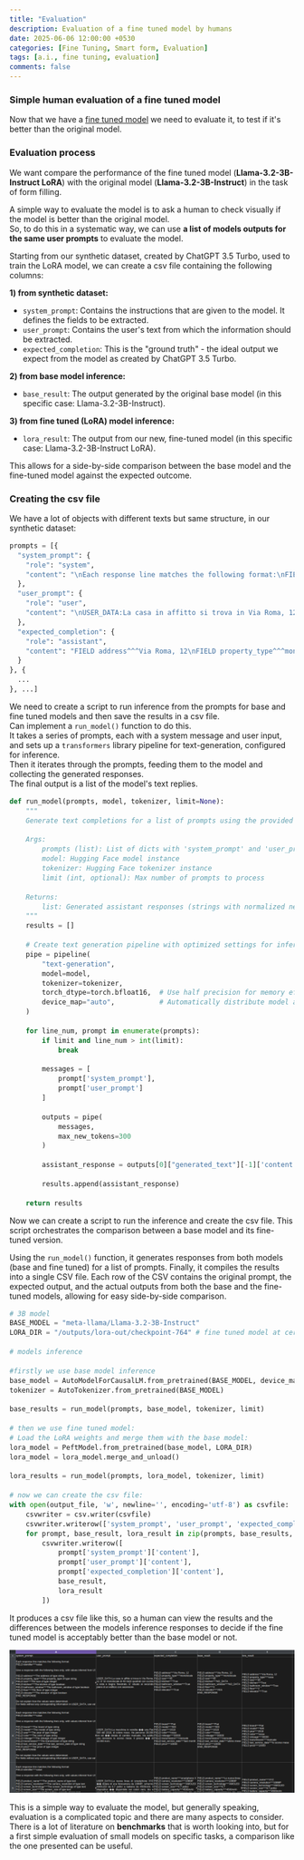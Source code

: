 ```yaml
---
title: "Evaluation"
description: Evaluation of a fine tuned model by humans 
date: 2025-06-06 12:00:00 +0530
categories: [Fine Tuning, Smart form, Evaluation]
tags: [a.i., fine tuning, evaluation]
comments: false
---
```


### Simple human evaluation of a fine tuned model


Now that we have a [fine tuned model](https://bigghis.github.io/posts/FINETUNING/) we need to evaluate it, to test if it's better than the original model.


### Evaluation process

We want compare the performance of the fine tuned model (**Llama-3.2-3B-Instruct LoRA**) with the original model (**Llama-3.2-3B-Instruct**) in the task of form filling.

A simple way to evaluate the model is to ask a human to check visually if the model is better than the original model.  
So, to do this in a systematic way, we can use **a list of models outputs for the same user prompts** to evaluate the model.  

Starting from our synthetic dataset, created by ChatGPT 3.5 Turbo, used to train the LoRA model, we can create a csv file containing the following columns:

**1) from synthetic dataset:**
- `system_prompt`: Contains the instructions that are given to the model. It defines the fields to be extracted.
- `user_prompt`: Contains the user's text from which the information should be extracted.
- `expected_completion`: This is the "ground truth" - the ideal output we expect from the model as created by ChatGPT 3.5 Turbo.

**2) from base model inference:**
- `base_result`: The output generated by the original base model (in this specific case: Llama-3.2-3B-Instruct).

**3) from fine tuned (LoRA) model inference:**
- `lora_result`: The output from our new, fine-tuned model (in this specific case: Llama-3.2-3B-Instruct LoRA).

This allows for a side-by-side comparison between the base model and the fine-tuned model against the expected outcome.

### Creating the csv file

We have a lot of objects with different texts but same structure, in our synthetic dataset:

```python
prompts = [{
  "system_prompt": {
    "role": "system",
    "content": "\nEach response line matches the following format:\nFIELD identifier^^^value\n\nGive a response with the following lines only, with values inferred from USER_DATA:\n\nFIELD address^^^The address of type string\nFIELD property_type^^^The property_type of type string\nFIELD size^^^The size of type integer\nFIELD kitchen^^^The kitchen of type boolean\nFIELD bathroom_window^^^The bathroom_window of type boolean\nFIELD floor^^^The floor of type integer\nFIELD elevator^^^The elevator of type boolean\nEND_RESPONSE\n\nDo not explain how the values were determined.\nFor fields without any corresponding information in USER_DATA, use value NO_DATA.\n"
  },
  "user_prompt": {
    "role": "user",
    "content": "\nUSER_DATA:La casa in affitto si trova in Via Roma, 12. E' un monolocale di 40 metri quadrati con cucina a vista e bagno finestrato. E' situato al secondo piano di un edificio con ascensore.\n"
  },
  "expected_completion": {
    "role": "assistant",
    "content": "FIELD address^^^Via Roma, 12\nFIELD property_type^^^monolocale\nFIELD size^^^40\nFIELD kitchen^^^True\nFIELD bathroom_window^^^True\nFIELD floor^^^2\nFIELD elevator^^^True\n"
  }
}, {
  ...
}, ...]
```
We need to create a script to run inference from the prompts for base and fine tuned models and then save the results in a csv file.  
Can implement a `run_model()` function to do this.  
It takes a series of prompts, each with a system message and user input, and sets up a `transformers` library pipeline for text-generation, configured for inference.  
Then it iterates through the prompts, feeding them to the model and collecting the generated responses.  
The final output is a list of the model's text replies.  

```python
def run_model(prompts, model, tokenizer, limit=None):
    """
    Generate text completions for a list of prompts using the provided model.
    
    Args:
        prompts (list): List of dicts with 'system_prompt' and 'user_prompt' keys
        model: Hugging Face model instance
        tokenizer: Hugging Face tokenizer instance  
        limit (int, optional): Max number of prompts to process
    
    Returns:
        list: Generated assistant responses (strings with normalized newlines)
    """
    results = []

    # Create text generation pipeline with optimized settings for inference
    pipe = pipeline(
        "text-generation",
        model=model,
        tokenizer=tokenizer,
        torch_dtype=torch.bfloat16,  # Use half precision for memory efficiency
        device_map="auto",           # Automatically distribute model across available devices
    )

    for line_num, prompt in enumerate(prompts):
        if limit and line_num > int(limit):
            break

        messages = [
            prompt['system_prompt'],
            prompt['user_prompt']
        ]

        outputs = pipe(
            messages,
            max_new_tokens=300
        )

        assistant_response = outputs[0]["generated_text"][-1]['content'].replace('\n\n', '\n')

        results.append(assistant_response)

    return results
```

Now we can create a script to run the inference and create the csv file.
This script orchestrates the comparison between a base model and its fine-tuned version.

Using the `run_model()` function, it generates responses from both models (base and fine tuned) for a list of prompts.
Finally, it compiles the results into a single CSV file.
Each row of the CSV contains the original prompt, the expected output, and the actual outputs from both the base and the fine-tuned models, allowing for easy side-by-side comparison.

```python
# 3B model
BASE_MODEL = "meta-llama/Llama-3.2-3B-Instruct"
LORA_DIR = "/outputs/lora-out/checkpoint-764" # fine tuned model at certain checkpoint

# models inference

#firstly we use base model inference
base_model = AutoModelForCausalLM.from_pretrained(BASE_MODEL, device_map="auto")
tokenizer = AutoTokenizer.from_pretrained(BASE_MODEL)

base_results = run_model(prompts, base_model, tokenizer, limit)

# then we use fine tuned model:
# Load the LoRA weights and merge them with the base model:
lora_model = PeftModel.from_pretrained(base_model, LORA_DIR)
lora_model = lora_model.merge_and_unload()

lora_results = run_model(prompts, lora_model, tokenizer, limit)

# now we can create the csv file:
with open(output_file, 'w', newline='', encoding='utf-8') as csvfile:
    csvwriter = csv.writer(csvfile)
    csvwriter.writerow(['system_prompt', 'user_prompt', 'expected_completion', 'base_result', 'lora_result'])
    for prompt, base_result, lora_result in zip(prompts, base_results, lora_results):
        csvwriter.writerow([
            prompt['system_prompt']['content'], 
            prompt['user_prompt']['content'], 
            prompt['expected_completion']['content'], 
            base_result, 
            lora_result
        ])

```

It produces a csv file like this, so a human can view the results and the differences between the models inference responses to decide if the fine tuned model is acceptably better than the base model or not.

![Human Eval](/assets/images/exampleHumanEvaluation.png)

This is a simple way to evaluate the model, but generally speaking, evaluation is a complicated topic and there are many aspects to consider.
There is a lot of literature on **benchmarks** that is worth looking into, 
but for a first simple evaluation of small models on specific tasks, a comparison like the one presented can be useful.






